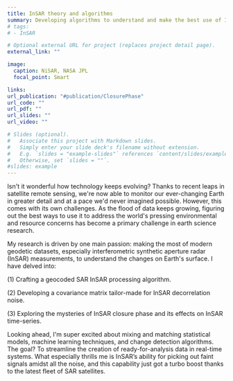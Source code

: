 ```yaml
---
title: InSAR theory and algorithms
summary: Developing algorithms to understand and make the best use of InSAR data
# tags:
# - InSAR

# Optional external URL for project (replaces project detail page).
external_link: ""

image:
  caption: NiSAR, NASA JPL
  focal_point: Smart

links:
url_publication: "#publication/ClosurePhase"
url_code: ""
url_pdf: ""
url_slides: ""
url_video: ""

# Slides (optional).
#   Associate this project with Markdown slides.
#   Simply enter your slide deck's filename without extension.
#   E.g. `slides = "example-slides"` references `content/slides/example-slides.md`.
#   Otherwise, set `slides = ""`.
#slides: example
---
```


Isn't it wonderful how technology keeps evolving? Thanks to recent leaps in satellite remote sensing, we're now able to monitor our ever-changing Earth in greater detail and at a pace we'd never imagined possible. However, this comes with its own challenges. As the flood of data keeps growing, figuring out the best ways to use it to address the world's pressing environmental and resource concerns has become a primary challenge in earth science research.

My research is driven by one main passion: making the most of modern geodetic datasets, especially interferometric synthetic aperture radar (InSAR) measurements, to understand the changes on Earth's surface. I have delved into:

(1) Crafting a geocoded SAR InSAR processing algorithm. 

(2) Developing a covariance matrix tailor-made for InSAR decorrelation noise.

(3) Exploring the mysteries of InSAR closure phase and its effects on InSAR time-series.

Looking ahead, I'm super excited about mixing and matching statistical models, machine learning techniques, and change detection algorithms. The goal? To streamline the creation of ready-for-analysis data in real-time systems. What especially thrills me is InSAR’s ability for picking out faint signals amidst all the noise, and this capability just got a turbo boost thanks to the latest fleet of SAR satellites.



